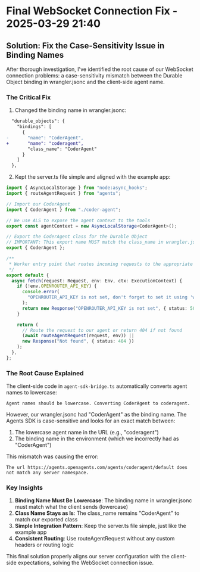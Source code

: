 # Final WebSocket Connection Fix - 2025-03-29 21:40

## Solution: Fix the Case-Sensitivity Issue in Binding Names

After thorough investigation, I've identified the root cause of our WebSocket connection problems: a case-sensitivity mismatch between the Durable Object binding in wrangler.jsonc and the client-side agent name.

### The Critical Fix

1. Changed the binding name in wrangler.jsonc:
```diff
  "durable_objects": {
    "bindings": [
      {
-       "name": "CoderAgent",
+       "name": "coderagent",
        "class_name": "CoderAgent"
      }
    ]
  },
```

2. Kept the server.ts file simple and aligned with the example app:
```typescript
import { AsyncLocalStorage } from "node:async_hooks";
import { routeAgentRequest } from "agents";

// Import our CoderAgent
import { CoderAgent } from "./coder-agent";

// We use ALS to expose the agent context to the tools
export const agentContext = new AsyncLocalStorage<CoderAgent>();

// Export the CoderAgent class for the Durable Object
// IMPORTANT: This export name MUST match the class_name in wrangler.jsonc
export { CoderAgent };

/**
 * Worker entry point that routes incoming requests to the appropriate handler
 */
export default {
  async fetch(request: Request, env: Env, ctx: ExecutionContext) {
    if (!env.OPENROUTER_API_KEY) {
      console.error(
        "OPENROUTER_API_KEY is not set, don't forget to set it using 'wrangler secret put OPENROUTER_API_KEY'"
      );
      return new Response("OPENROUTER_API_KEY is not set", { status: 500 });
    }

    return (
      // Route the request to our agent or return 404 if not found
      (await routeAgentRequest(request, env)) ||
      new Response("Not found", { status: 404 })
    );
  },
};
```

### The Root Cause Explained

The client-side code in `agent-sdk-bridge.ts` automatically converts agent names to lowercase:
```
Agent names should be lowercase. Converting CoderAgent to coderagent.
```

However, our wrangler.jsonc had "CoderAgent" as the binding name. The Agents SDK is case-sensitive and looks for an exact match between:
1. The lowercase agent name in the URL (e.g., "coderagent")
2. The binding name in the environment (which we incorrectly had as "CoderAgent")

This mismatch was causing the error:
```
The url https://agents.openagents.com/agents/coderagent/default does not match any server namespace.
```

### Key Insights

1. **Binding Name Must Be Lowercase**: The binding name in wrangler.jsonc must match what the client sends (lowercase)
2. **Class Name Stays as Is**: The class_name remains "CoderAgent" to match our exported class
3. **Simple Integration Pattern**: Keep the server.ts file simple, just like the example app
4. **Consistent Routing**: Use routeAgentRequest without any custom headers or routing logic

This final solution properly aligns our server configuration with the client-side expectations, solving the WebSocket connection issue.
